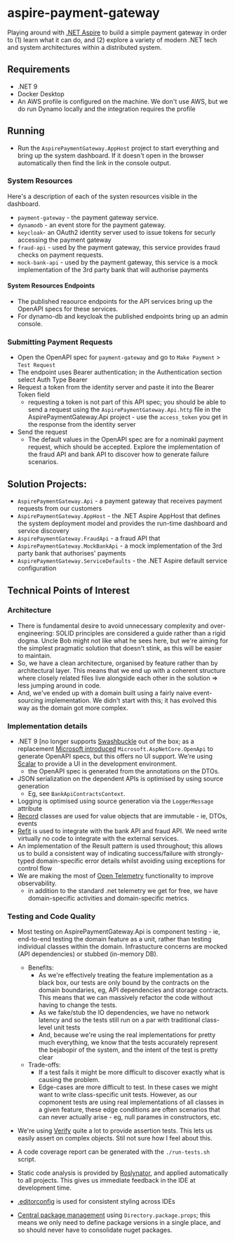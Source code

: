 # aspire-payment-gateway

Playing around with [.NET Aspire](https://learn.microsoft.com/en-us/dotnet/aspire/get-started/aspire-overview) to build a simple payment gateway in order to (1) learn what it can do, and (2) explore a variety of modern .NET tech and system architectures within a distributed system.

## Requirements
- .NET 9
- Docker Desktop
- An AWS profile is configured on the machine. We don't use AWS, but we do run Dynamo locally and the integration requires the profile

## Running
- Run the `AspirePaymentGateway.AppHost` project to start everything and bring up the system dashboard. If it doesn't open in the browser automatically then find the link in the console output.

### System Resources

Here's a description of each of the systen resources visible in the dashboard.

- `payment-gateway` - the payment gateway service.
- `dynamodb` - an event store for the payment gateway.
- `keycloak`- an OAuth2 identity server used to issue tokens for securly accessing the payment gateway
- `fraud-api` - used by the payment gateway, this service provides fraud checks on payment requests. 
- `mock-bank-api` - used by the payment gateway, this service is a mock implementation of the 3rd party bank that will authorise payments

#### System Resources Endpoints
- The published reaource endpoints for the API services bring up the OpenAPI specs for these services.
- For dynamo-db and keycloak the published endpoints bring up an admin console.

### Submitting Payment Requests
- Open the OpenAPI spec for `payment-gateway` and go to `Make Payment` > `Test Request`
- The endpoint uses Bearer authentication; in the Authentication section select Auth Type Bearer
- Request a token from the identity server and paste it into the Bearer Token field
  - requesting a token is not part of this API spec; you should be able to send a request using the `AspirePaymentGateway.Api.http` file in the AspirePaymentGateway.Api project - use the `access_token` you get in the response from the identity server
- Send the request
  - The default values in the OpenAPI spec are for a nominakl payment request, which should be accepted. Explore the implementation of the fraud API and bank API to discover how to generate failure scenarios. 

## Solution Projects:

- `AspirePaymentGateway.Api` - a payment gateway that receives payment requests from our customers
- `AspirePaymentGateway.AppHost` - the .NET Aspire AppHost that defines the system deployment model and provides the run-time dashboard and service discovery
- `AspirePaymentGateway.FraudApi` - a fraud API that 
- `AspirePaymentGateway.MockBankApi` - a mock implementation of the 3rd party bank that authorises' payments 
- `AspirePaymentGateway.ServiceDefaults` - the .NET Aspire default service configuration


## Technical Points of Interest

### Architecture

- There is fundamental desire to avoid unnecessary complexity and over-engineering: SOLID principles are considered a guide rather than a rigid dogma. Uncle Bob might not like what he sees here, but we're aiming for the simplest pragmatic solution that doesn't stink, as this will be easier to maintain. 
- So, we have a clean architecture, organised by feature rather than by architectural layer. This means that we end up with a coherent structure where closely related files live alongside each other in the solution => less jumping around in code.
- And, we've ended up with a domain built using a fairly naive event-sourcing implementation. We didn't start with this; it has evolved this way as the domain got more complex. 

### Implementation details
- .NET 9 [no longer supports [Swashbuckle](https://github.com/domaindrivendev/Swashbuckle.AspNetCore) out of the box; as a replacement [Microsoft introduced](https://github.com/dotnet/aspnetcore/issues/54599) `Microsoft.AspNetCore.OpenApi` to generate OpenAPI specs, but this offers no UI support. We're using [Scalar](https://github.com/scalar/scalar) to provide a UI in the development environment.
  - the OpenAPI spec is generated from the annotations on the DTOs.
- JSON serialization on the dependent APIs is optimised by using source generation
  - Eg, see `BankApiContractsContext`.
- Logging is optimised using source generation via the `LoggerMessage` attribute
- [Record](https://learn.microsoft.com/en-us/dotnet/csharp/language-reference/builtin-types/record) classes are used for value objects that are immutable - ie, DTOs, events
- [Refit](https://github.com/reactiveui/refit) is used to integrate with the bank API and fraud API. We need write virtually no code to integrate with the external services.
- An implementation of the Result pattern is used throughout; this allows us to build a consistent way of indicating success/failure with strongly-typed domain-specific error details whilst avoiding using exceptions for control flow
- We are making the most of [Open Telemetry](https://github.com/open-telemetry) functionality to improve observability.
  - in addition to the standard .net telemetry we get for free, we have domain-specific activities and domain-specific metrics. 

### Testing and Code Quality
- Most testing on AspirePaymentGateway.Api is component testing - ie, end-to-end testing the domain feature as a unit, rather than testing individual classes within the domain. Infrastucture concerns are mocked (API dependencies) or stubbed (in-memory DB).
  - Benefits: 
    - As we're effectively treating the feature implementation as a black box, our tests are only bound by the contracts on the domain boundaries, eg, API dependencies and storage contracts. This means that we can massively refactor the code without having to change the tests.
    - As we fake/stub the IO dependencies, we have no network latency and so the tests still run on a par with traditional class-level unit tests
    - And, because we're using the real implementations for pretty much everything, we know that the tests accurately represent the bejabopir of the system, and the intent of the test is pretty clear
  - Trade-offs:
    - If a test fails it might be more difficult to discover exactly what is causing the problem.
    - Edge-cases are more difficult to test. In these cases we might want to write class-specific unit tests. However, as our copmonent tests are using real implementations of all classes in a given feature, these edge conditions are often scenarios that can never actually arise - eg, null parames in constructors, etc.
- We're using [Verify](https://github.com/VerifyTests/Verify) quite a lot to provide assertion tests. This lets us easily assert on complex objects. Stil not sure how I feel about this.
- A code coverage report can be generated with the `./run-tests.sh` script.
- Static code analysis is provided by [Roslynator](https://github.com/dotnet/roslynator), and applied automatically to all projects. This gives us immediate feedback in the IDE at development time.
- [.editorconfig](https://editorconfig.org/) is used for consistent styling across IDEs


- [Central package management](https://learn.microsoft.com/en-us/nuget/consume-packages/central-package-management) using `Directory.package.props`; this means we only need to define package versions in a single place, and so should never have to consolidate nuget packages.
